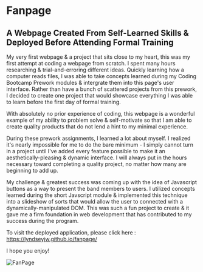 # Fanpage

## A Webpage Created From Self-Learned Skills & Deployed Before Attending Formal Training

My very first webpage & a project that sits close to my heart, this was my first attempt at coding a webpage from scratch. I spent many hours researching & trial-and-erroring different ideas. Quickly learning how a computer reads files, I was able to take concepts learned during my Coding Bootcamp Prework modules & intergrate them into this page's user interface. Rather than have a bunch of scattered projects from this prework, I decided to create one project that would showcase everything I was able to learn before the first day of formal training.

With absolutely no prior experience of coding, this webpage is a wonderful example of my ability to problem solve & self-motivate so that I am able to create quality products that do not lend a hint to my minimal experience. 

During these prework assignments, I learned a lot about myself. I realized it's nearly impossible for me to do the bare minimum - I simply cannot turn in a project until I've added every feature possible to make it an aesthetically-pleasing & dynamic interface. I will always put in the hours necessary toward completing a quality project, no matter how many are beginning to add up. 

My challenge & greatest success was coming up with the idea of Javascript buttons as a way to present the band members to users. I utilized concepts learned during the short Javscript module & implemented this technique into a slideshow of sorts that would allow the user to connected with a dynamically-manipulated DOM. This was such a fun project to create & it gave me a firm foundation in web development that has contributed to my success during the program.

To visit the deployed application, please click here : https://lyndseyjw.github.io/fanpage/

I hope you enjoy! 

![FanPage](./assets/images/fanpage.png)
